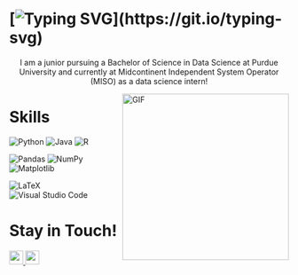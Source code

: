 # [![Typing SVG](https://readme-typing-svg.demolab.com?font=Fira+Code&size=29&pause=1000&color=768DF7&width=435&lines=I'm+Alice+Lee;Welcome+to+my+Github!)](https://git.io/typing-svg)


<p align="center">
I am a junior pursuing a Bachelor of Science in Data Science at Purdue University and currently at Midcontinent Independent System Operator (MISO) as a data science intern!
</p>
<img align= "right" alt="GIF" src="https://github.com/alicehaemi/alicehaemi/assets/88690930/7ac56a3d-3e27-44e1-b285-617286740296" width="300" />

# Skills 

![Python](https://img.shields.io/badge/python-3670A0?style=for-the-badge&logo=python&logoColor=ffdd54)
![Java](https://img.shields.io/badge/java-%23ED8B00.svg?style=for-the-badge&logo=openjdk&logoColor=white)
![R](https://img.shields.io/badge/r-%23276DC3.svg?style=for-the-badge&logo=r&logoColor=white)  

![Pandas](https://img.shields.io/badge/pandas-%23150458.svg?style=for-the-badge&logo=pandas&logoColor=white)
![NumPy](https://img.shields.io/badge/numpy-%23013243.svg?style=for-the-badge&logo=numpy&logoColor=white)
![Matplotlib](https://img.shields.io/badge/Matplotlib-%23ffffff.svg?style=for-the-badge&logo=Matplotlib&logoColor=black)  

![LaTeX](https://img.shields.io/badge/latex-%23008080.svg?style=for-the-badge&logo=latex&logoColor=white)
![Visual Studio Code](https://img.shields.io/badge/Visual%20Studio%20Code-0078d7.svg?style=for-the-badge&logo=visual-studio-code&logoColor=white)

# Stay in Touch! 

<a href="https://www.linkedin.com/in/haemi-lee/">
<img src="https://img.shields.io/badge/linkedin-%230077B5.svg?&style=for-the-badge&logo=linkedin&logoColor=white" height=25>  
</a> 

<a href="mailto: alicehaemilee@gmail.com"> 
<img src="https://img.shields.io/badge/Gmail-D14836?style=for-the-badge&logo=gmail&logoColor=white" height=25>
</a>
